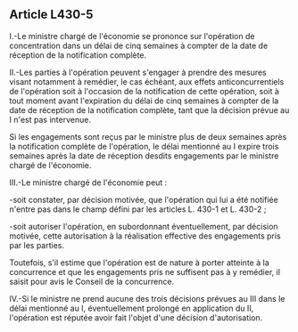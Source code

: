 Article L430-5
----
I.-Le ministre chargé de l'économie se prononce sur l'opération de concentration
dans un délai de cinq semaines à compter de la date de réception de la
notification complète.

II.-Les parties à l'opération peuvent s'engager à prendre des mesures visant
notamment à remédier, le cas échéant, aux effets anticoncurrentiels de
l'opération soit à l'occasion de la notification de cette opération, soit à tout
moment avant l'expiration du délai de cinq semaines à compter de la date de
réception de la notification complète, tant que la décision prévue au I n'est
pas intervenue.

Si les engagements sont reçus par le ministre plus de deux semaines après la
notification complète de l'opération, le délai mentionné au I expire trois
semaines après la date de réception desdits engagements par le ministre chargé
de l'économie.

III.-Le ministre chargé de l'économie peut :

-soit constater, par décision motivée, que l'opération qui lui a été notifiée
n'entre pas dans le champ défini par les articles L. 430-1 et L. 430-2 ;

-soit autoriser l'opération, en subordonnant éventuellement, par décision
motivée, cette autorisation à la réalisation effective des engagements pris par
les parties.

Toutefois, s'il estime que l'opération est de nature à porter atteinte à la
concurrence et que les engagements pris ne suffisent pas à y remédier, il saisit
pour avis le Conseil de la concurrence.

IV.-Si le ministre ne prend aucune des trois décisions prévues au III dans le
délai mentionné au I, éventuellement prolongé en application du II, l'opération
est réputée avoir fait l'objet d'une décision d'autorisation.
